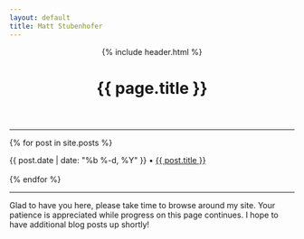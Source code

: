 ```yaml
---
layout: default
title: Matt Stubenhofer
---
```


<header class="row">
	{% include header.html %}
  <h1 class="title"> {{ page.title }} </h1>
</header>

---- 

{% for post in site.posts %}
  <div>
		{{ post.date | date: "%b %-d, %Y" }} • <a href="{{ post.url | prepend: site.baseurl }}">{{ post.title }}</a>
	</div>
  <br />
{% endfor %}

----

Glad to have you here, please take time to browse around my site. Your patience is appreciated while progress on this page continues. I hope to have additional blog posts up shortly!
